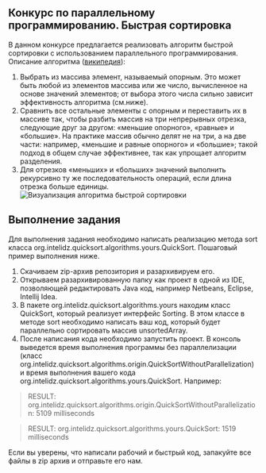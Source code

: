 Конкурс по параллельному программированию. Быстрая сортировка
-------------------------------------------------------------

В данном конкурсе предлагается реализовать алгоритм быстрой сортировки с использованием параллельного программирования.
Описание алгоритма ([википедия](https://ru.wikipedia.org/wiki/%D0%91%D1%8B%D1%81%D1%82%D1%80%D0%B0%D1%8F_%D1%81%D0%BE%D1%80%D1%82%D0%B8%D1%80%D0%BE%D0%B2%D0%BA%D0%B0)):
 1. Выбрать из массива элемент, называемый опорным. Это может быть любой из элементов массива или же число, вычисленное на основе значений элементов; от выбора этого числа сильно зависит эффективность алгоритма (см.ниже).
 2. Сравнить все остальные элементы с опорным и переставить их в массиве так, чтобы разбить массив на три непрерывных отрезка, следующие друг за другом: «меньшие опорного», «равные» и «большие». На практике массив обычно делят не на три, а на две части: например, «меньшие и равные опорного» и «большие»; такой подход в общем случае эффективнее, так как упрощает алгоритм разделения.
 3. Для отрезков «меньших» и «больших» значений выполнить рекурсивно ту же последовательность операций, если длина отрезка больше единицы.
![Визуализация алгоритма быстрой сортировки](https://upload.wikimedia.org/wikipedia/commons/6/6a/Sorting_quicksort_anim.gif)

Выполнение задания
------------------

Для выполнения задания необходимо написать реализацию метода sort класса org.intelidz.quicksort.algorithms.yours.QuickSort. Пошаговый пример выполнения ниже.
 1. Скачиваем zip-архив репозитория и разархивируем его.
 2. Открываем разархивированную папку как проект в одной из IDE, позволяющей редактировать  Java  код, например Netbeans, Eclipse, Intellij Idea.
 3. В пакете org.intelidz.quicksort.algorithms.yours находим класс QuickSort, который реализует интерфейс Sorting. В этом классе в методе sort необходимо написать ваш код, который будет параллельно сортировать массив unsortedArray.
 4. После написания кода необходимо запустить проект. В консоль выведется время выполнения программы без параллелизации (класс org.intelidz.quicksort.algorithms.origin.QuickSortWithoutParallelization) и время выполнения вашего кода org.intelidz.quicksort.algorithms.yours.QuickSort. Например:

> RESULT: org.intelidz.quicksort.algorithms.origin.QuickSortWithoutParallelization: 5109 milliseconds 

> RESULT: org.intelidz.quicksort.algorithms.yours.QuickSort:  1519 milliseconds 

Если вы уверены, что написали рабочий и быстрый код, запакуйте все файлы в zip архив и отправьте его нам.

